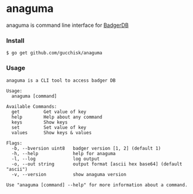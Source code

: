 # anaguma

anaguma is command line interface for [BadgerDB](https://github.com/dgraph-io/badger)


### Install

```
$ go get github.com/gucchisk/anaguma
```

### Usage

```
anaguma is a CLI tool to access badger DB

Usage:
  anaguma [command]

Available Commands:
  get         Get value of key
  help        Help about any command
  keys        Show keys
  set         Set value of key
  values      Show keys & values

Flags:
  -b, --bversion uint8   badger version [1, 2] (default 1)
  -h, --help             help for anaguma
  -l, --log              log output
  -o, --out string       output format [ascii hex base64] (default "ascii")
  -v, --version          show anaguma version

Use "anaguma [command] --help" for more information about a command.
```
